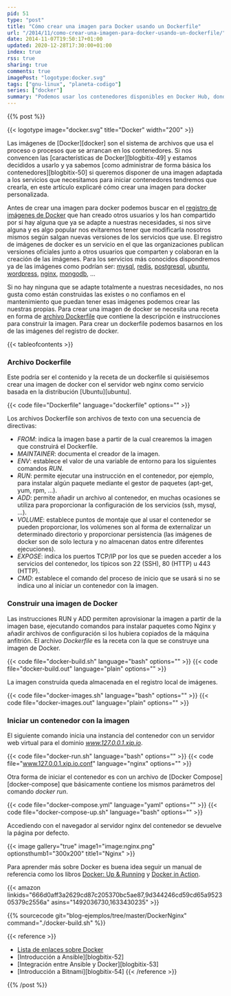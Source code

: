 ```yaml
---
pid: 51
type: "post"
title: "Cómo crear una imagen para Docker usando un Dockerfile"
url: "/2014/11/como-crear-una-imagen-para-docker-usando-un-dockerfile/"
date: 2014-11-07T19:50:17+01:00
updated: 2020-12-28T17:30:00+01:00
index: true
rss: true
sharing: true
comments: true
imagePost: "logotype:docker.svg"
tags: ["gnu-linux", "planeta-codigo"]
series: ["docker"]
summary: "Podemos usar los contenedores disponibles en Docker Hub, donde están disponibles las aplicaciones de bases de datos, servidores de aplicaciones de múltiples lenguajes, servidores web más populares y entre otras muchas herramientas. Pero también podemos definir nuestras propias imágenes personalizadas con las necesidades que tengamos. Lo que necesitamos es escribir un archivo que contenga la receta para construir la imagen del contenedor, este archivo es el Dockerfile."
---
```


{{% post %}}

{{< logotype image="docker.svg" title="Docker" width="200" >}}

Las imágenes de [Docker][docker] son el sistema de archivos que usa el proceso o procesos que se arrancan en los contenedores. Si nos convencen las [características de Docker][blogbitix-49] y estamos decididos a usarlo y ya sabemos [como administrar de forma básica los contenedores][blogbitix-50] si queremos disponer de una imagen adaptada a los servicios que necesitamos para iniciar contenedores tendremos que crearla, en este artículo explicaré cómo crear una imagen para docker personalizada.

Antes de crear una imagen para docker podemos buscar en el [registro de imágenes de Docker](https://registry.hub.docker.com/) que han creado otros usuarios y los han compartido por si hay alguna que ya se adapte a nuestras necesidades, si nos sirve alguna y es algo popular nos evitaremos tener que modificarla nosotros mismos según salgan nuevas versiones de los servicios que use. El registro de imágenes de docker es un servicio en el que las organizaciones publican versiones oficiales junto a otros usuarios que comparten y colaboran en la creación de las imágenes. Para los servicios más conocidos dispondremos ya de las imágenes como podrían ser: [mysql](https://registry.hub.docker.com/_/mysql/), [redis](https://registry.hub.docker.com/_/redis/), [postgresql](https://registry.hub.docker.com/_/postgres/), [ubuntu](https://registry.hub.docker.com/_/ubuntu/), [wordpress](https://registry.hub.docker.com/_/wordpress/), [nginx](https://registry.hub.docker.com/_/nginx/), [mongodb](https://registry.hub.docker.com/_/mongo/), ...

Si no hay ninguna que se adapte totalmente a nuestras necesidades, no nos gusta como están construidas las existes o no confiamos en el mantenimiento que puedan tener esas imágenes podemos crear las nuestras propias. Para crear una imagen de docker se necesita una receta en forma de [archivo Dockerfile](http://docs.docker.com/reference/builder/) que contiene la descripción e instrucciones para construir la imagen. Para crear un dockerfile podemos basarnos en los de las imágenes del registro de docker.

{{< tableofcontents >}}

### Archivo Dockerfile

Este podría ser el contenido y la receta de un dockerfile si quisiésemos crear una imagen de docker con el servidor web nginx como servicio basada en la distribución [Ubuntu][ubuntu].

{{< code file="Dockerfile" language="dockerfile" options="" >}}

Los archivos Dockerfile son archivos de texto con una secuencia de directivas:

* _FROM_: indica la imagen base a partir de la cual crearemos la imagen que construirá el Dockerfile.
* _MAINTAINER_: documenta el creador de la imagen.
* _ENV_: establece el valor de una variable de entorno para los siguientes comandos _RUN_.
* _RUN_: permite ejecutar una instrucción en el contenedor, por ejemplo, para instalar algún paquete mediante el gestor de paquetes (apt-get, yum, rpm, ...).
* _ADD_: permite añadir un archivo al contenedor, en muchas ocasiones se utiliza para proporcionar la configuración de los servicios (ssh, mysql, ...).
* _VOLUME_: establece puntos de montaje que al usar el contenedor se pueden proporcionar, los volúmenes son al forma de externalizar un determinado directorio y proporcionar persistencia (las imágenes de docker son de solo lectura y no almacenan datos entre diferentes ejecuciones).
* _EXPOSE_: indica los puertos TCP/IP por los que se pueden acceder a los servicios del contenedor, los típicos son 22 (SSH), 80 (HTTP) u 443 (HTTP).
* _CMD_: establece el comando del proceso de inicio que se usará si no se indica uno al iniciar un contenedor con la imagen.

### Construir una imagen de Docker

Las instrucciones RUN y ADD permiten aprovisionar la imagen a partir de la imagen base, ejecutando comandos para instalar paquetes como Nginx y añadir archivos de configuración si los hubiera copiados de la máquina anfitrión. El archivo _Dockerfile_ es la receta con la que se construye una imagen de Docker.

{{< code file="docker-build.sh" language="bash" options="" >}}
{{< code file="docker-build.out" language="plain" options="" >}}

La imagen construida queda almacenada en el registro local de imágenes.

{{< code file="docker-images.sh" language="bash" options="" >}}
{{< code file="docker-images.out" language="plain" options="" >}}

### Iniciar un contenedor con la imagen

El siguiente comando inicia una instancia del contenedor con un servidor web virtual para el dominio _www.127.0.0.1.xip.io_.

{{< code file="docker-run.sh" language="bash" options="" >}}
{{< code file="www.127.0.0.1.xip.io.conf" language="nginx" options="" >}}

Otra forma de iniciar el contenedor es con un archivo de [Docker Compose][docker-compose] que básicamente contiene los mismos parámetros del comando _docker run_.

{{< code file="docker-compose.yml" language="yaml" options="" >}}
{{< code file="docker-compose-up.sh" language="bash" options="" >}}

Accediendo con el navegador al servidor nginx del contenedor se devuelve la página por defecto.

{{< image
    gallery="true"
    image1="image:nginx.png" optionsthumb1="300x200" title1="Nginx" >}}

Para aprender más sobre Docker es buena idea seguir un manual de referencia como los libros [Docker: Up & Running](https://amzn.to/3DgQj7G) y [Docker in Action](https://amzn.to/3pH6uEr).

{{< amazon
    linkids="666d0aff3a2629cd87c205370bc5ae87,9d344246cd59cd65a952305379c2556a"
    asins="1492036730,1633430235" >}}

{{% sourcecode git="blog-ejemplos/tree/master/DockerNginx" command="./docker-build.sh" %}}

{{< reference >}}
* [Lista de enlaces sobre Docker](http://www.nkode.io/2014/08/24/valuable-docker-links.html)
* [Introducción a Ansible][blogbitix-52]
* [Integración entre Ansible y Docker][blogbitix-53]
* [Introducción a Bitnami][blogbitix-54]
{{< /reference >}}

{{% /post %}}
